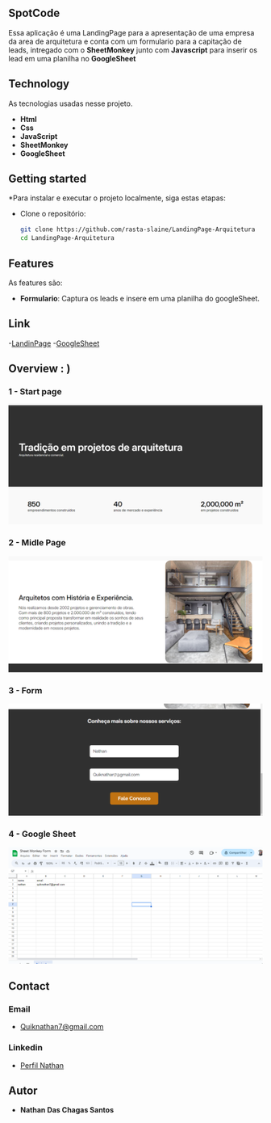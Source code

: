 
## SpotCode
Essa aplicação é uma LandingPage para a apresentação de uma empresa da area de arquitetura e conta com um formulario
para a capitação de leads, intregado com o **SheetMonkey** junto com **Javascript** para inserir os lead em uma planilha no **GoogleSheet**

## Technology 

As tecnologias usadas nesse projeto.

- **Html**
- **Css**
- **JavaScript**
- **SheetMonkey**
- **GoogleSheet**


## Getting started

*Para instalar e executar o projeto localmente, siga estas etapas:

* Clone o repositório:
   ```bash
   git clone https://github.com/rasta-slaine/LandingPage-Arquitetura
   cd LandingPage-Arquitetura
   ```
   
## Features

As features são:

- **Formulario**: Captura os leads e insere em uma planilha do googleSheet.

## Link
-[LandinPage]('')
-[GoogleSheet]('https://docs.google.com/spreadsheets/d/1XtS-v2Ux2rE2ot26UaIgBa0GwpmoGU_HLVJ4-YA7zec/edit?gid=0#gid=0')



## Overview : )

### 1 - Start page

![Start Page](https://raw.githubusercontent.com/rasta-slaine/LandingPage-Arquitetura/main/assets/git/img/page-start.png)

### 2 - Midle Page

![Midle Page](https://raw.githubusercontent.com/rasta-slaine/LandingPage-Arquitetura/main/assets/git/img/page-midle.png)

### 3 - Form

![Form](https://raw.githubusercontent.com/rasta-slaine/LandingPage-Arquitetura/main/assets/git/img/form.png)

### 4 - Google Sheet

![sheet](https://raw.githubusercontent.com/rasta-slaine/LandingPage-Arquitetura/main/assets/git/img/sheet.png)



## Contact
 ### Email  
   * Quiknathan7@gmail.com
 ### Linkedin 
   * [Perfil Nathan](https://www.linkedin.com/in/nathan-das-chagas-santos-862179185/)

  ## Autor

  * **Nathan Das Chagas Santos** 